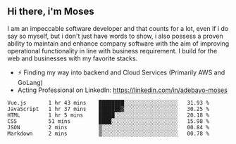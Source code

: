 ## Hi there, i'm Moses

I am an impeccable software developer and that counts for a lot, even if i do say so myself, but i don't just have words to show, i also possess a proven ability to maintain and enhance company software with the aim of improving operational functionality in line with business requirement. I build for the web and businesses with my favorite stacks.
- ⚡ Finding my way into backend and Cloud Services (Primarily AWS and GoLang)
- Acting Professional on LinkedIn: https://linkedin.com/in/adebayo-moses

<!--START_SECTION:waka-->

```text
Vue.js       1 hr 43 mins    ████████░░░░░░░░░░░░░░░░░   31.93 %
JavaScript   1 hr 37 mins    ███████▓░░░░░░░░░░░░░░░░░   30.25 %
HTML         1 hr 5 mins     █████░░░░░░░░░░░░░░░░░░░░   20.18 %
CSS          51 mins         ████░░░░░░░░░░░░░░░░░░░░░   15.98 %
JSON         2 mins          ▒░░░░░░░░░░░░░░░░░░░░░░░░   00.84 %
Markdown     2 mins          ▒░░░░░░░░░░░░░░░░░░░░░░░░   00.78 %
```

<!--END_SECTION:waka-->
